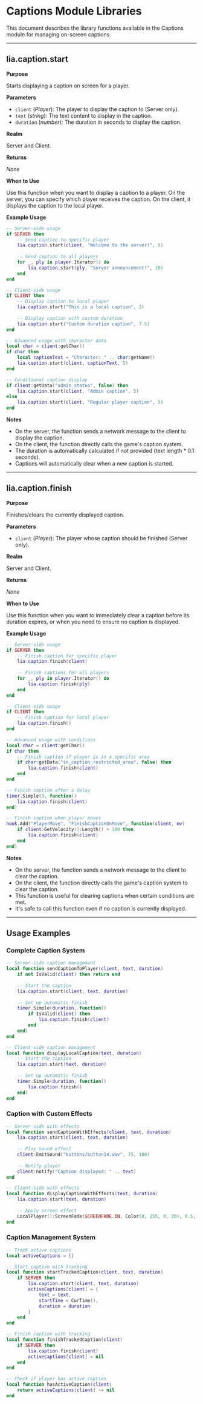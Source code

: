# Captions Module Libraries

This document describes the library functions available in the Captions module for managing on-screen captions.

---

## lia.caption.start

**Purpose**

Starts displaying a caption on screen for a player.

**Parameters**

* `client` (*Player*): The player to display the caption to (Server only).
* `text` (*string*): The text content to display in the caption.
* `duration` (*number*): The duration in seconds to display the caption.

**Realm**

Server and Client.

**Returns**

*None*

**When to Use**

Use this function when you want to display a caption to a player. On the server, you can specify which player receives the caption. On the client, it displays the caption to the local player.

**Example Usage**

```lua
-- Server-side usage
if SERVER then
    -- Send caption to specific player
    lia.caption.start(client, "Welcome to the server!", 5)
    
    -- Send caption to all players
    for _, ply in player.Iterator() do
        lia.caption.start(ply, "Server announcement!", 10)
    end
end

-- Client-side usage
if CLIENT then
    -- Display caption to local player
    lia.caption.start("This is a local caption", 3)
    
    -- Display caption with custom duration
    lia.caption.start("Custom duration caption", 7.5)
end

-- Advanced usage with character data
local char = client:getChar()
if char then
    local captionText = "Character: " .. char:getName()
    lia.caption.start(client, captionText, 5)
end

-- Conditional caption display
if client:getData("admin_status", false) then
    lia.caption.start(client, "Admin caption", 5)
else
    lia.caption.start(client, "Regular player caption", 5)
end
```

**Notes**

- On the server, the function sends a network message to the client to display the caption.
- On the client, the function directly calls the game's caption system.
- The duration is automatically calculated if not provided (text length * 0.1 seconds).
- Captions will automatically clear when a new caption is started.

---

## lia.caption.finish

**Purpose**

Finishes/clears the currently displayed caption.

**Parameters**

* `client` (*Player*): The player whose caption should be finished (Server only).

**Realm**

Server and Client.

**Returns**

*None*

**When to Use**

Use this function when you want to immediately clear a caption before its duration expires, or when you need to ensure no caption is displayed.

**Example Usage**

```lua
-- Server-side usage
if SERVER then
    -- Finish caption for specific player
    lia.caption.finish(client)
    
    -- Finish captions for all players
    for _, ply in player.Iterator() do
        lia.caption.finish(ply)
    end
end

-- Client-side usage
if CLIENT then
    -- Finish caption for local player
    lia.caption.finish()
end

-- Advanced usage with conditions
local char = client:getChar()
if char then
    -- Finish caption if player is in a specific area
    if char:getData("in_caption_restricted_area", false) then
        lia.caption.finish(client)
    end
end

-- Finish caption after a delay
timer.Simple(3, function()
    lia.caption.finish(client)
end)

-- Finish caption when player moves
hook.Add("PlayerMove", "FinishCaptionOnMove", function(client, mv)
    if client:GetVelocity():Length() > 100 then
        lia.caption.finish(client)
    end
end)
```

**Notes**

- On the server, the function sends a network message to the client to clear the caption.
- On the client, the function directly calls the game's caption system to clear the caption.
- This function is useful for clearing captions when certain conditions are met.
- It's safe to call this function even if no caption is currently displayed.

---

## Usage Examples

### Complete Caption System

```lua
-- Server-side caption management
local function sendCaptionToPlayer(client, text, duration)
    if not IsValid(client) then return end
    
    -- Start the caption
    lia.caption.start(client, text, duration)
    
    -- Set up automatic finish
    timer.Simple(duration, function()
        if IsValid(client) then
            lia.caption.finish(client)
        end
    end)
end

-- Client-side caption management
local function displayLocalCaption(text, duration)
    -- Start the caption
    lia.caption.start(text, duration)
    
    -- Set up automatic finish
    timer.Simple(duration, function()
        lia.caption.finish()
    end)
end
```

### Caption with Custom Effects

```lua
-- Server-side with effects
local function sendCaptionWithEffects(client, text, duration)
    lia.caption.start(client, text, duration)
    
    -- Play sound effect
    client:EmitSound("buttons/button14.wav", 75, 100)
    
    -- Notify player
    client:notify("Caption displayed: " .. text)
end

-- Client-side with effects
local function displayCaptionWithEffects(text, duration)
    lia.caption.start(text, duration)
    
    -- Apply screen effect
    LocalPlayer():ScreenFade(SCREENFADE.IN, Color(0, 255, 0, 20), 0.5, 0)
end
```

### Caption Management System

```lua
-- Track active captions
local activeCaptions = {}

-- Start caption with tracking
local function startTrackedCaption(client, text, duration)
    if SERVER then
        lia.caption.start(client, text, duration)
        activeCaptions[client] = {
            text = text,
            startTime = CurTime(),
            duration = duration
        }
    end
end

-- Finish caption with tracking
local function finishTrackedCaption(client)
    if SERVER then
        lia.caption.finish(client)
        activeCaptions[client] = nil
    end
end

-- Check if player has active caption
local function hasActiveCaption(client)
    return activeCaptions[client] ~= nil
end
```
